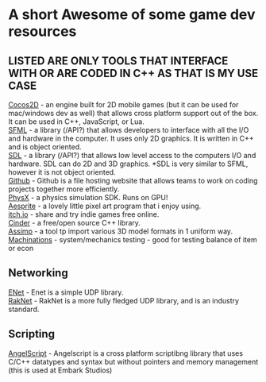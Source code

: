 # A short Awesome of some game dev resources

## LISTED ARE ONLY TOOLS THAT INTERFACE WITH OR ARE CODED IN C++ AS THAT IS MY USE CASE

[Cocos2D](https://www.cocos.com/en/cocos2d-x) - an engine built for 2D mobile games (but it can be used for mac/windows dev as well) that allows cross platform support out of the box. It can be used in C++, JavaScript, or Lua. <br>
[SFML](https://www.sfml-dev.org/) - a library (/API?) that allows developers to interface with all the I/O and hardware in the computer. It uses only 2D graphics. It is written in C++ and is object oriented. <br>
[SDL](https://www.libsdl.org/) - a library (/API?) that allows low level access to the computers I/O and hardware. SDL can do 2D and 3D graphics. *SDL is very similar to SFML, however it is not object oriented. <br>
[Github](https://github.com/) - Github is a file hosting website that allows teams to work on coding projects together more efficiently. <br>
[PhysX](https://github.com/NVIDIA-Omniverse/PhysX) - a physics simulation SDK. Runs on GPU! <br>
[Aesprite](https://www.aseprite.org/) - a lovely little pixel art program that i enjoy using. <br>
[itch.io](itch.io) - share and try indie games free online. <br>
[Cinder](https://libcinder.org/) - a free/open source C++ library. <br>
[Assimp](https://github.com/assimp/assimp) - a tool tp import various 3D model formats in 1 uniform way. <br>
[Machinations](https://machinations.io/) - system/mechanics testing - good for testing balance of item or econ <br>

## Networking <br>
[ENet](https://github.com/zpl-c/enet) - Enet is a simple UDP library. <br>
[RakNet](https://github.com/facebookarchive/RakNet) - RakNet is a more fully fledged UDP library, and is an industry standard. <br>

## Scripting
[AngelScript](https://www.angelcode.com/angelscript/) - Angelscript is a cross platform scriptibng library that uses C/C++ datatypes and syntax but without pointers and memory management (this is used at Embark Studios) <br>
